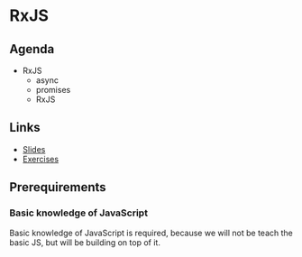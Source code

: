 # RxJS

## Agenda
* RxJS
  * async
  * promises
  * RxJS

## Links
* [Slides](http://slides.com/ng-slo/workshop-2-ts-4)
* [Exercises](https://github.com/ng-slo/workshop/blob/master/03-async-rxjs/exercises.md)

## Prerequirements

### Basic knowledge of JavaScript
Basic knowledge of JavaScript is required, because we will not be teach the basic JS, but will be building on top of it.
